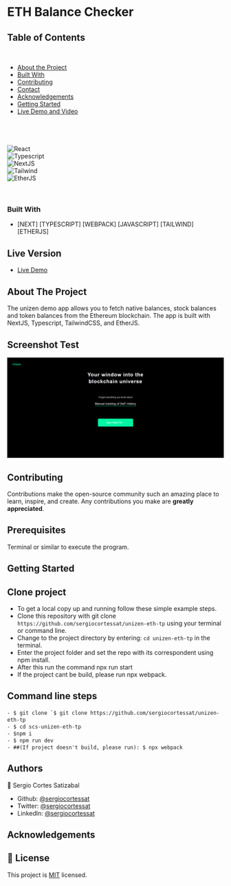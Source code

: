 # ETH Balance Checker

## Table of Contents
  <br />

* [About the Project](#about-the-project)
* [Built With](#built-with)
* [Contributing](#contributing)
* [Contact](#authors)
* [Acknowledgements](#acknowledgements) 
* [Getting Started](#getting-started) 
* [Live Demo and Video](#live-version) 

#
<br />

![React](https://img.shields.io/badge/React-3776AB?style=for-the-badge&logo=react&logoColor=white) <br/>
![Typescript](https://img.shields.io/badge/TypeScript-092E20?style=for-the-badge&logo=typescript&logoColor=white) <br/>
![NextJS](https://img.shields.io/badge/NextJS-092E20?style=for-the-badge&logo=nextjs&logoColor=white) <br/>
![Tailwind](https://img.shields.io/badge/Tailwind-092E20?style=for-the-badge&logo=tailwind&logoColor=white) <br/>
![EtherJS](https://img.shields.io/badge/EtherJS-092E20?style=for-the-badge&logo=etherjs&logoColor=white) <br/>



<br />

### Built With

* [NEXT] [TYPESCRIPT] [WEBPACK] [JAVASCRIPT] [TAILWIND] [ETHERJS]

## Live Version

* [Live Demo](https://unizen-eth-tp.vercel.app/) 

<!-- ABOUT THE PROJECT   -->
## About The Project
The unizen demo app allows you to fetch native balances, stock balances and token balances from the Ethereum blockchain. The app is built with NextJS, Typescript, TailwindCSS, and EtherJS.

## Screenshot Test

<p align="center">
  <img height="auto" src="Screenshot.png">
</p>



## Contributing

Contributions make the open-source community such an amazing place to learn, inspire, and create. Any contributions you make are **greatly appreciated**.

## Prerequisites

Terminal or similar to execute the program.


## Getting Started


## Clone project

- To get a local copy up and running follow these simple example steps.
- Clone this repository with git clone ```https://github.com/sergiocortessat/unizen-eth-tp``` using your terminal or command line.
- Change to the project directory by entering: ```cd unizen-eth-tp``` in the terminal.
- Enter the project folder and set the repo with its correspondent using npm install.
- After this run the command npx run start
- If the project cant be build, please run npx webpack.

## Command line steps
```
- $ git clone `$ git clone https://github.com/sergiocortessat/unizen-eth-tp
- $ cd scs-unizen-eth-tp
- $npm i
- $ npm run dev
- ##(If project doesn't build, please run): $ npx webpack
```

## Authors

👤 Sergio Cortes Satizabal

- Github: [@sergiocortessat](https://github.com/sergiocortessat)
- Twitter: [@sergiocortessat](https://twitter.com/sergiocortessat)
- LinkedIn: [@sergiocortessat](https://www.linkedin.com/in/sergio-cortes-satizabal-3b452194/)


<!-- ACKNOWLEDGEMENTS -->
## Acknowledgements


## 📝 License

This project is [MIT](https://github.com/sergiocortessat/sergiocortessat/blob/main/LICENSE) licensed.

